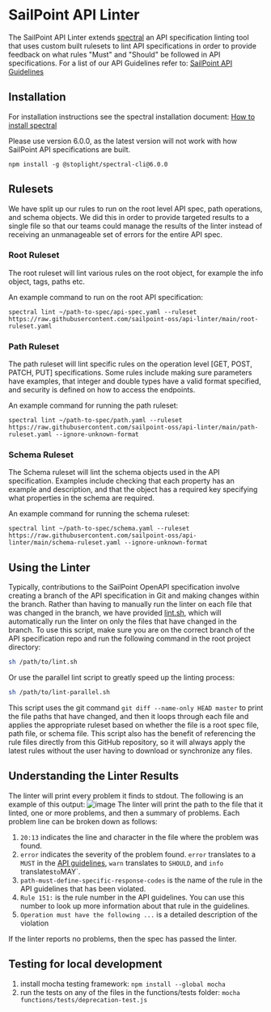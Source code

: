 # SailPoint API Linter

The SailPoint API Linter extends [spectral](https://meta.stoplight.io/docs/spectral/ZG9jOjYx-overview) an API specification linting tool that uses custom built rulesets to lint API specifications in order to provide feedback on what rules "Must" and "Should" be followed in API specifications. For a list of our API Guidelines refer to: [SailPoint API Guidelines](https://sailpoint-oss.github.io/sailpoint-api-guidelines/#table-of-contents)

## Installation
For installation instructions see the spectral installation document: [How to install spectral](https://meta.stoplight.io/docs/spectral/ZG9jOjYyMDc0Mw-installation)

Please use version 6.0.0, as the latest version will not work with how SailPoint API specifications are built.

`npm install -g @stoplight/spectral-cli@6.0.0`


## Rulesets

We have split up our rules to run on the root level API spec, path operations, and schema objects. We did this in order to provide targeted results to a single file so that our teams could manage the results of the linter instead of receiving an unmanageable set of errors for the entire API spec.

### Root Ruleset

The root ruleset will lint various rules on the root object, for example the info object, tags, paths etc.

An example command to run on the root API specification:

```
spectral lint ~/path-to-spec/api-spec.yaml --ruleset https://raw.githubusercontent.com/sailpoint-oss/api-linter/main/root-ruleset.yaml 
```

### Path Ruleset

The path ruleset will lint specific rules on the operation level [GET, POST, PATCH, PUT] specifications. Some rules include making sure parameters have examples, that integer and double types have a valid format specified, and security is defined on how to access the endpoints.

An example command for running the path ruleset:

```
spectral lint ~/path-to-spec/path.yaml --ruleset https://raw.githubusercontent.com/sailpoint-oss/api-linter/main/path-ruleset.yaml --ignore-unknown-format
```

### Schema Ruleset

The Schema ruleset will lint the schema objects used in the API specification. Examples include checking that each property has an example and description, and that the object has a required key specifying what properties in the schema are required.

An example command for running the schema ruleset:

```
spectral lint ~/path-to-spec/schema.yaml --ruleset https://raw.githubusercontent.com/sailpoint-oss/api-linter/main/schema-ruleset.yaml --ignore-unknown-format
```

## Using the Linter

Typically, contributions to the SailPoint OpenAPI specification involve creating a branch of the API specification in Git and making changes within the branch.  Rather than having to manually run the linter on each file that was changed in the branch, we have provided [lint.sh](./lint.sh), which will automatically run the linter on only the files that have changed in the branch.  To use this script, make sure you are on the correct branch of the API specification repo and run the following command in the root project directory:

```sh
sh /path/to/lint.sh
```

Or use the parallel lint script to greatly speed up the linting process:

```sh
sh /path/to/lint-parallel.sh
```

This script uses the git command `git diff --name-only HEAD master` to print the file paths that have changed, and then it loops through each file and applies the appropriate ruleset based on whether the file is a root spec file, path file, or schema file.  This script also has the benefit of referencing the rule files directly from this GitHub repository, so it will always apply the latest rules without the user having to download or synchronize any files.

## Understanding the Linter Results

The linter will print every problem it finds to stdout.  The following is an example of this output:
![image](https://user-images.githubusercontent.com/75683148/139263011-b9ef3881-6482-4c64-8b29-07a3aafab021.png)
The linter will print the path to the file that it linted, one or more problems, and then a summary of problems.  Each problem line can be broken down as follows:

1. `20:13` indicates the line and character in the file where the problem was found.
2. `error` indicates the severity of the problem found.  `error` translates to a `MUST` in the [API guidelines](https://sailpoint-oss.github.io/sailpoint-api-guidelines/), `warn` translates to `SHOULD`, and `info` translates` to `MAY`.
3. `path-must-define-specific-response-codes` is the name of the rule in the API guidelines that has been violated.
4. `Rule 151:` is the rule number in the API guidelines.  You can use this number to look up more information about that rule in the guidelines.
5. `Operation must have the following ...` is a detailed description of the violation

If the linter reports no problems, then the spec has passed the linter.

## Testing for local development

1. install mocha testing framework: ```npm install --global mocha```
2. run the tests on any of the files in the functions/tests folder: ```mocha functions/tests/deprecation-test.js```